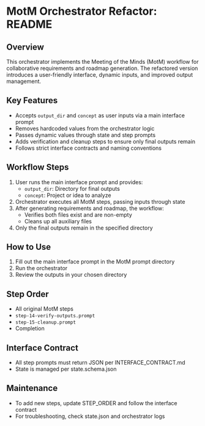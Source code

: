 # MotM Orchestrator Refactor: README

## Overview
This orchestrator implements the Meeting of the Minds (MotM) workflow for collaborative requirements and roadmap generation. The refactored version introduces a user-friendly interface, dynamic inputs, and improved output management.

## Key Features
- Accepts `output_dir` and `concept` as user inputs via a main interface prompt
- Removes hardcoded values from the orchestrator logic
- Passes dynamic values through state and step prompts
- Adds verification and cleanup steps to ensure only final outputs remain
- Follows strict interface contracts and naming conventions

## Workflow Steps
1. User runs the main interface prompt and provides:
   - `output_dir`: Directory for final outputs
   - `concept`: Project or idea to analyze
2. Orchestrator executes all MotM steps, passing inputs through state
3. After generating requirements and roadmap, the workflow:
   - Verifies both files exist and are non-empty
   - Cleans up all auxiliary files
4. Only the final outputs remain in the specified directory

## How to Use
1. Fill out the main interface prompt in the MotM prompt directory
2. Run the orchestrator
3. Review the outputs in your chosen directory

## Step Order
- All original MotM steps
- `step-14-verify-outputs.prompt`
- `step-15-cleanup.prompt`
- Completion

## Interface Contract
- All step prompts must return JSON per INTERFACE_CONTRACT.md
- State is managed per state.schema.json

## Maintenance
- To add new steps, update STEP_ORDER and follow the interface contract
- For troubleshooting, check state.json and orchestrator logs 